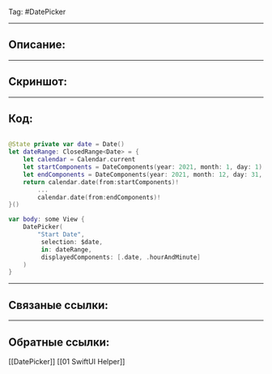 Tag: #DatePicker 

---
## Описание:


---
## Скриншот:


---
## Код:

```Swift

@State private var date = Date()
let dateRange: ClosedRange<Date> = {
    let calendar = Calendar.current
    let startComponents = DateComponents(year: 2021, month: 1, day: 1)
    let endComponents = DateComponents(year: 2021, month: 12, day: 31, hour: 23, minute: 59, second: 59)
    return calendar.date(from:startComponents)!
        ...
        calendar.date(from:endComponents)!
}()

var body: some View {
    DatePicker(
        "Start Date",
         selection: $date,
         in: dateRange,
         displayedComponents: [.date, .hourAndMinute]
    )
}

```

---
## Связаные ссылки:


---
## Обратные ссылки:
[[DatePicker]]
[[01 SwiftUI Helper]]
